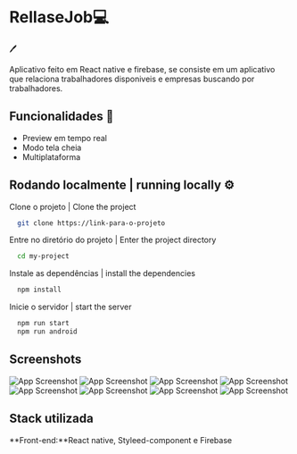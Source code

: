 
# RellaseJob💻 
 🖊 

Aplicativo feito em React native e firebase, se consiste em um aplicativo que relaciona trabalhadores disponiveis e empresas buscando por trabalhadores.

## Funcionalidades   💎 


- Preview em tempo real
- Modo tela cheia
- Multiplataforma


## Rodando localmente  | running locally ⚙️ 

Clone o projeto | Clone the project

```bash
  git clone https://link-para-o-projeto
```

Entre no diretório do projeto | Enter the project directory

```bash
  cd my-project
```

Instale as dependências | install the dependencies

```bash
  npm install
```

Inicie o servidor | start the server

```bash
  npm run start
  npm run android
```


## Screenshots

![App Screenshot](https://github.com/MichaelWEB3/RelasseJob/blob/main/job1.PNG?raw=true)
![App Screenshot](https://github.com/MichaelWEB3/RelasseJob/blob/main/job2.PNG?raw=true)
![App Screenshot](https://github.com/MichaelWEB3/RelasseJob/blob/main/job3.PNG?raw=true)
![App Screenshot](https://github.com/MichaelWEB3/RelasseJob/blob/main/job4.PNG?raw=true)
![App Screenshot](https://github.com/MichaelWEB3/RelasseJob/blob/main/job5.PNG?raw=true)
![App Screenshot](https://github.com/MichaelWEB3/RelasseJob/blob/main/job6.PNG?raw=true)
![App Screenshot](https://github.com/MichaelWEB3/RelasseJob/blob/main/job7.PNG?raw=true)
![App Screenshot](https://github.com/MichaelWEB3/RelasseJob/blob/main/job8.PNG?raw=true)


## Stack utilizada

**Front-end:**React native, Styleed-component  e Firebase


